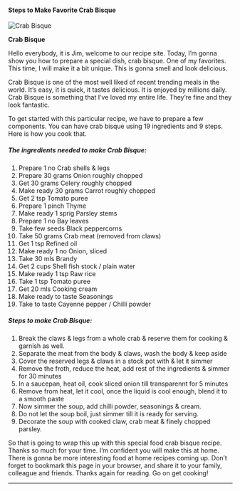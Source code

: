             

#### Steps to Make Favorite Crab Bisque

![Crab Bisque](https://img-global.cpcdn.com/recipes/0be58ae0948771c5/751x532cq70/crab-bisque-recipe-main-photo.jpg)

**Crab Bisque**

Hello everybody, it is Jim, welcome to our recipe site. Today, I’m gonna show you how to prepare a special dish, crab bisque. One of my favorites. This time, I will make it a bit unique. This is gonna smell and look delicious.

Crab Bisque is one of the most well liked of recent trending meals in the world. It’s easy, it is quick, it tastes delicious. It is enjoyed by millions daily. Crab Bisque is something that I’ve loved my entire life. They’re fine and they look fantastic.

To get started with this particular recipe, we have to prepare a few components. You can have crab bisque using 19 ingredients and 9 steps. Here is how you cook that.

##### The ingredients needed to make Crab Bisque:

1.  Prepare 1 no Crab shells & legs
2.  Prepare 30 grams Onion roughly chopped
3.  Get 30 grams Celery roughly chopped
4.  Make ready 30 grams Carrot roughly chopped
5.  Get 2 tsp Tomato puree
6.  Prepare 1 pinch Thyme
7.  Make ready 1 sprig Parsley stems
8.  Prepare 1 no Bay leaves
9.  Take few seeds Black peppercorns
10.  Take 50 grams Crab meat (removed from claws)
11.  Get 1 tsp Refined oil
12.  Make ready 1 no Onion, sliced
13.  Take 30 mls Brandy
14.  Get 2 cups Shell fish stock / plain water
15.  Make ready 1 tsp Raw rice
16.  Take 1 tsp Tomato puree
17.  Get 20 mls Cooking cream
18.  Make ready to taste Seasonings
19.  Take to taste Cayenne pepper / Chilli powder

##### Steps to make Crab Bisque:

1.  Break the claws & legs from a whole crab & reserve them for cooking & garnish as well.
2.  Separate the meat from the body & claws, wash the body & keep aside
3.  Cover the reserved legs & claws in a stock pot with & let it simmer
4.  Remove the froth, reduce the heat, add rest of the ingredients & simmer for 30 minutes
5.  In a saucepan, heat oil, cook sliced onion till transparennt for 5 minutes
6.  Remove from heat, let it cool, once the liquid is cool enough, blend it to a smooth paste
7.  Now simmer the soup, add chilli powder, seasonings & cream.
8.  Do not let the soup boil, just simmer till it is ready for serving.
9.  Decorate the soup with cooked claw, crab meat & finely chopped parsley.

So that is going to wrap this up with this special food crab bisque recipe. Thanks so much for your time. I’m confident you will make this at home. There is gonna be more interesting food at home recipes coming up. Don’t forget to bookmark this page in your browser, and share it to your family, colleague and friends. Thanks again for reading. Go on get cooking!

* * *